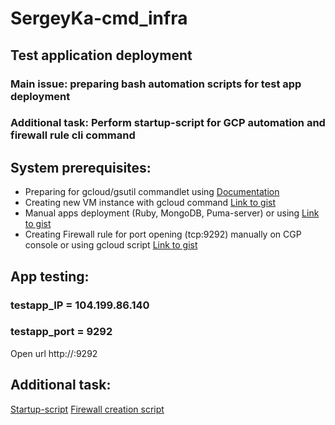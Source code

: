 # SergeyKa-cmd_infra
## Test application deployment
### Main issue: preparing bash automation scripts for test app deployment
### Additional task: Perform startup-script for GCP automation and firewall rule cli command

## System prerequisites:
  + Preparing for gcloud/gsutil commandlet using [Documentation](https://cloud.google.com/sdk/docs/)
  + Creating new VM instance with gcloud command [Link to gist](https://gist.githubusercontent.com/Nklya/5bc429c6ca9adce1f7898e7228788fe5/raw/01f9e4a1bf00b4c8a37ca6046e3e4d4721a3316a/gcloud)
  + Manual apps deployment (Ruby, MongoDB, Puma-server) or using [Link to gist](https://gist.githubusercontent.com/SergeyKa-cmd/67d8d331fa7ba90d647a1c7e154c8c83/raw/6d1a40f7ac2e9eadd1c9fa547e1d327453d7154c/puma_deploy.sh)
  + Creating Firewall rule for port opening (tcp:9292) manually on CGP console or using gcloud script [Link to gist](https://gist.githubusercontent.com/SergeyKa-cmd/c9782954abe6ba4e076bc32f87285537/raw/f7980a965be6998f310cfd3800a4bc62072dd0e6/gcp_firewall_tcp9292.sh)
  
  ## App testing:
  ### testapp_IP = 104.199.86.140
  ### testapp_port = 9292
  Open url http://<vm instance IP>:9292
  
  ## Additional task:
  [Startup-script](https://gist.githubusercontent.com/SergeyKa-cmd/35797877c0aae680ea9ffa7e3dfed5d7/raw/06064fb97f0a2cd3032c65e637ae48cd067cc3bf/startup_script_url.sh)
  [Firewall creation script](https://gist.githubusercontent.com/SergeyKa-cmd/c9782954abe6ba4e076bc32f87285537/raw/f7980a965be6998f310cfd3800a4bc62072dd0e6/gcp_firewall_tcp9292.sh)
  
